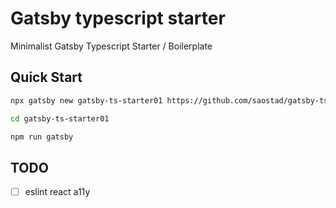 # Gatsby typescript starter

Minimalist Gatsby Typescript Starter / Boilerplate

## Quick Start

```sh
npx gatsby new gatsby-ts-starter01 https://github.com/saostad/gatsby-ts-starter
```

```sh
cd gatsby-ts-starter01
```

```sh
npm run gatsby
```

## TODO
- [ ] eslint react a11y

